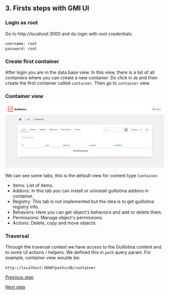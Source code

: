 ## 3. Firsts steps with GMI UI

### Login as root  

Go to http://locahost:3000 and do login with root credentials:

```
username: root
password: root
```

### Create first container

After login you are in the data base view.
In this view, there is a list of all contaniers where you can create a new contanier. 
Do click in `db` and then create the first container called `container`. Then go to `container` view.

### Container view

![](screenshots/container-view.png)

We can see some tabs, this is the default view for content type `Container`. 


- Items: List of items.
- Addons: In this tab you can install or uninstall guillotina addons in container.
- Registry: This tab is not implemented but the idea is to get guillotina registry info. 
- Behaviors: Here you can get object's behaviors and add or delete them.
- Permissions: Manage object's permissions.
- Actions: Delete, copy and move objects.

### Traversal


Through the traversal context we have access to the Guillotina content and to some UI actions / helpers.
We defined this in `path` query param. For example, container view woulde be:

`http://localhost:3000?path=/db/container`



[Previous step](step-2-create-gmi-app.md)

[Next step](step-4-our-firsts-objects.md)
